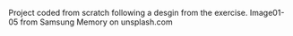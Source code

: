 Project coded from scratch following a desgin from the exercise.
Image01-05 from Samsung Memory on unsplash.com